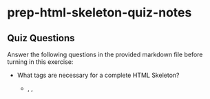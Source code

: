 # prep-html-skeleton-quiz-notes

## Quiz Questions

Answer the following questions in the provided markdown file before turning in this exercise:

- What tags are necessary for a complete HTML Skeleton?
  - <head>, <body>, <title>
- What type of content belongs within the `<head>` of an HTML document?

  - information about the document, metadata such as character set, and title styles (CSS)

- ## What type of content belongs within the `<body>` of an HTML document?
  - this contains all the contents of the HTML document
  - structured content such as headings, paragraphs, etc.
  - embedded content (ie. <img>, <video>)
  - forms of interactive control
- Where must the `DOCTYPE` declaration appear in a valid HTML document?
  - must be the very first thing in the HTML document, before the <html> tag

## Notes

All student notes should be written here.

How to write `Code Examples` in markdown

for JS:

```javascript
const data = 'Howdy';
```

for HTML:

```html
<div>
  <p>This is text content</p>
</div>
```

for CSS:

```css
div {
  width: 100%;
}
```
